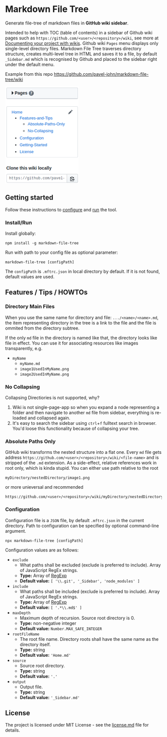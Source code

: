 # Markdown File Tree

Generate file-tree of markdown files in **GitHub wiki sidebar**.

Intended to help with TOC (table of contents) in a sidebar of Github wiki pages such as `https://github.com/<user>/<repository>/wiki`, see more at [Documenting your project with wikis](https://help.github.com/en/github/building-a-strong-community/documenting-your-project-with-wikis). Github wiki `Pages` menu displays only single-level directory files. Markdown File Tree traverses directory structure, creates multi-level tree in HTML and saves it to a file, by default `_Sidebar.md` which is recognised by Github and placed to the sidebar right under the default menu.

Example from this repo https://github.com/pavel-john/markdown-file-tree/wiki

![Sidebar](readme_media/Sidebar.png)

## Getting started

Follow these instructions to [configure](#configuration) and [run](#install_run) the tool.

### Install/Run

Install globally:
```
npm install -g markdown-file-tree
```

Run with path to your config file as optional parameter:
```
markdown-file-tree [configPath]
```
The `configPath` is `.mftrc.json` in local directory by default. If it is not found, default values are used.

## Features / Tips / HOWTOs

### Directory Main Files
When you use the same name for directory and file: `.../<name>/<name>.md`, the item representing directory in the tree is a link to the file and the file is ommited from the directory subtree.

If the only `md` file in the directory is named like that, the directory looks like file in effect. You can use it for associating resources like images transparently, e.g.

- `myName`
  - `myName.md`
  - `image1UsedInMyName.png`
  - `image2UsedInMyName.png`

### No Collapsing
Collapsing Directiories is not supported, why?
1. Wiki is not single-page-app so when you expand a node representing a folder and then navigate to another `md` file from sidebar, everything is re-loaded and collapsed again.
2. It's easy to search the sidebar using `ctrl`+`f` fulltext search in browser. You'd loose this functionality because of collapsing your tree.

### Absolute Paths Only
GitHub wiki transforms the nested structure into a flat one. Every `md` file gets address `https://github.com/<user>/<repository>/wiki/<file-name>` and is stripped of the `.md` extension. As a side-effect, relative references work in root only, which is kinda stupid. You can either use path relative to the root
```
myDirectory/nestedDirectory/image1.png
```
or more unieversal and recommended
```
https://github.com/<user>/<repository>/wiki/myDirectory/nestedDirectory/image1.png
```


### Configuration
Configuration file is a `JSON` file, by default `.mftrc.json` in the current directory. Path to configuration can be specified by optional command-line argument.

```
npx markdown-file-tree [configPath]
```

Configuration values are as follows:

- `exclude`
  - What paths shall be excluded (exclude is preferred to include). Array of JavaScript RegEx strings.
  - **Type:** Array of [RegExp](https://developer.mozilla.org/en-US/docs/Web/JavaScript/Guide/Regular_Expressions)
  - **Default value:** `[ '\\.git', '_Sidebar', 'node_modules' ]`
- `include`
  - What paths shall be included (exclude is preferred to include). Array of JavaScript RegEx strings.
  - **Type:** Array of [RegExp](https://developer.mozilla.org/en-US/docs/Web/JavaScript/Guide/Regular_Expressions)
  - **Default value:** `[ '.*\\.md$' ]`
- `maxDepth`
  - Maximum depth of recursion. Source root directory is 0.
  - **Type:** non-negative integer
  - **Default value:** `Number.MAX_SAFE_INTEGER`
- `rootFileName`
  - The root file name. Directory roots shall have the same name as the directory itself.
  - **Type:** string
  - **Default value:** `'Home.md'`
- `source`
  - Source root directory.
  - **Type:** string
  - **Default value:** `'.'`
- `output`
  - Output file.
  - **Type:** string
  - **Default value:** `'_Sidebar.md'`

## License

The project is licensed under MIT License - see the [license.md](license.md) file for details.
